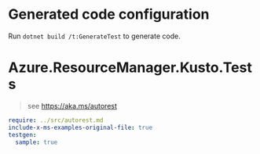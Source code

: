 # Generated code configuration

Run `dotnet build /t:GenerateTest` to generate code.

# Azure.ResourceManager.Kusto.Tests

> see https://aka.ms/autorest
``` yaml
require: ../src/autorest.md
include-x-ms-examples-original-file: true
testgen:
  sample: true
```